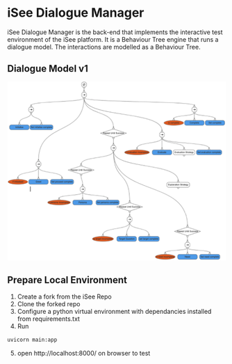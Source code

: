 # iSee Dialogue Manager
iSee Dialogue Manager is the back-end that implements the interactive test environment of the iSee platform. It is a Behaviour Tree engine that runs a dialogue model. The interactions are modelled as a Behaviour Tree. 

## Dialogue Model v1
<img src="./data/dialoguebtv1.png" alt="DialogueBT" width="600"/>


## Prepare Local Environment
1. Create a fork from the iSee Repo
2. Clone the forked repo
3. Configure a python virtual environment with dependancies installed from requirements.txt
4. Run 
```bash
uvicorn main:app
``` 
5. open http://localhost:8000/ on browser to test
